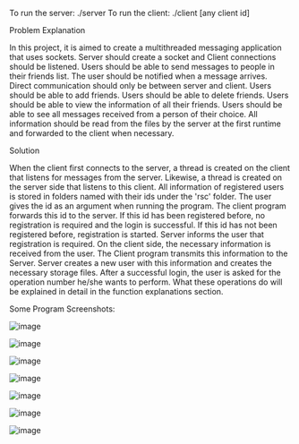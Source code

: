 To run the server: ./server
To run the client: ./client [any client id]

Problem Explanation

In this project, it is aimed to create a multithreaded messaging application that uses sockets. Server
should create a socket and Client connections should be listened. Users should be able to send
messages to people in their friends list. The user should be notified when a message arrives. Direct
communication should only be between server and client. Users should be able to add friends. Users
should be able to delete friends. Users should be able to view the information of all their friends.
Users should be able to see all messages received from a person of their choice. All information
should be read from the files by the server at the first runtime and forwarded to the client when
necessary.

Solution

When the client first connects to the server, a thread is created on the client that listens for
messages from the server. Likewise, a thread is created on the server side that listens to this client.
All information of registered users is stored in folders named with their ids under the 'rsc' folder.
The user gives the id as an argument when running the program. The client program forwards this id
to the server. If this id has been registered before, no registration is required and the login is
successful. If this id has not been registered before, registration is started. Server informs the user
that registration is required. On the client side, the necessary information is received from the user.
The Client program transmits this information to the Server. Server creates a new user with this
information and creates the necessary storage files.
After a successful login, the user is asked for the operation number he/she wants to perform. What
these operations do will be explained in detail in the function explanations section.

Some Program Screenshots:

![image](https://github.com/yavuz-cetin/Chat-Program/assets/77074984/59e772fc-f20d-4704-9b3b-a73e2bc77678)

![image](https://github.com/yavuz-cetin/Chat-Program/assets/77074984/268f6640-4b78-499f-bb3b-83cc6f84183a)

![image](https://github.com/yavuz-cetin/Chat-Program/assets/77074984/6ce8cf10-c878-47b3-b150-36b294163285)

![image](https://github.com/yavuz-cetin/Chat-Program/assets/77074984/48e22e51-48eb-497a-afca-8499c2f33b59)

![image](https://github.com/yavuz-cetin/Chat-Program/assets/77074984/6d0cd16a-4be1-4365-bd47-a72ebac4313f)

![image](https://github.com/yavuz-cetin/Chat-Program/assets/77074984/1b14fd51-8362-42b8-bcc0-b029c1a2a353)

![image](https://github.com/yavuz-cetin/Chat-Program/assets/77074984/941bcab1-1e13-4f24-9f61-df8010551666)






